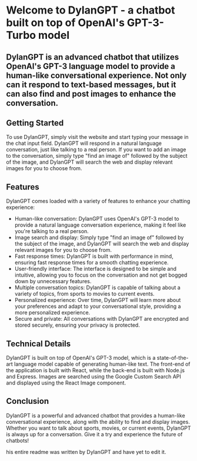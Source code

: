 # Welcome to DylanGPT - a chatbot built on top of OpenAI's GPT-3-Turbo model

## DylanGPT is an advanced chatbot that utilizes OpenAI's GPT-3 language model to provide a human-like conversational experience. Not only can it respond to text-based messages, but it can also find and post images to enhance the conversation.

## Getting Started

To use DylanGPT, simply visit the website and start typing your message in the chat input field. DylanGPT will respond in a natural language conversation, just like talking to a real person. If you want to add an image to the conversation, simply type "find an image of" followed by the subject of the image, and DylanGPT will search the web and display relevant images for you to choose from.

## Features

DylanGPT comes loaded with a variety of features to enhance your chatting experience:

- Human-like conversation: DylanGPT uses OpenAI's GPT-3 model to provide a natural language conversation experience, making it feel like you're talking to a real person.
- Image search and display: Simply type "find an image of" followed by the subject of the image, and DylanGPT will search the web and display relevant images for you to choose from.
- Fast response times: DylanGPT is built with performance in mind, ensuring fast response times for a smooth chatting experience.
- User-friendly interface: The interface is designed to be simple and intuitive, allowing you to focus on the conversation and not get bogged down by unnecessary features.
- Multiple conversation topics: DylanGPT is capable of talking about a variety of topics, from sports to movies to current events.
- Personalized experience: Over time, DylanGPT will learn more about your preferences and adapt to your conversational style, providing a more personalized experience.
- Secure and private: All conversations with DylanGPT are encrypted and stored securely, ensuring your privacy is protected.

## Technical Details

DylanGPT is built on top of OpenAI's GPT-3 model, which is a state-of-the-art language model capable of generating human-like text. The front-end of the application is built with React, while the back-end is built with Node.js and Express. Images are searched using the Google Custom Search API and displayed using the React Image component.

## Conclusion

DylanGPT is a powerful and advanced chatbot that provides a human-like conversational experience, along with the ability to find and display images. Whether you want to talk about sports, movies, or current events, DylanGPT is always up for a conversation. Give it a try and experience the future of chatbots!

his entire readme was written by DylanGPT and have yet to edit it.
